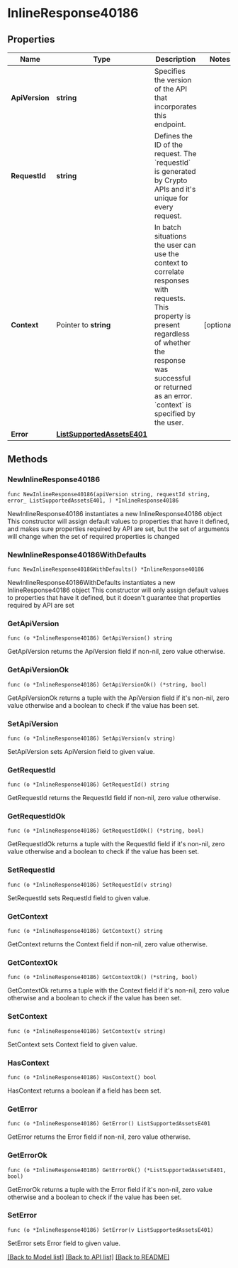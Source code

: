 # InlineResponse40186

## Properties

Name | Type | Description | Notes
------------ | ------------- | ------------- | -------------
**ApiVersion** | **string** | Specifies the version of the API that incorporates this endpoint. | 
**RequestId** | **string** | Defines the ID of the request. The &#x60;requestId&#x60; is generated by Crypto APIs and it&#39;s unique for every request. | 
**Context** | Pointer to **string** | In batch situations the user can use the context to correlate responses with requests. This property is present regardless of whether the response was successful or returned as an error. &#x60;context&#x60; is specified by the user. | [optional] 
**Error** | [**ListSupportedAssetsE401**](ListSupportedAssetsE401.md) |  | 

## Methods

### NewInlineResponse40186

`func NewInlineResponse40186(apiVersion string, requestId string, error_ ListSupportedAssetsE401, ) *InlineResponse40186`

NewInlineResponse40186 instantiates a new InlineResponse40186 object
This constructor will assign default values to properties that have it defined,
and makes sure properties required by API are set, but the set of arguments
will change when the set of required properties is changed

### NewInlineResponse40186WithDefaults

`func NewInlineResponse40186WithDefaults() *InlineResponse40186`

NewInlineResponse40186WithDefaults instantiates a new InlineResponse40186 object
This constructor will only assign default values to properties that have it defined,
but it doesn't guarantee that properties required by API are set

### GetApiVersion

`func (o *InlineResponse40186) GetApiVersion() string`

GetApiVersion returns the ApiVersion field if non-nil, zero value otherwise.

### GetApiVersionOk

`func (o *InlineResponse40186) GetApiVersionOk() (*string, bool)`

GetApiVersionOk returns a tuple with the ApiVersion field if it's non-nil, zero value otherwise
and a boolean to check if the value has been set.

### SetApiVersion

`func (o *InlineResponse40186) SetApiVersion(v string)`

SetApiVersion sets ApiVersion field to given value.


### GetRequestId

`func (o *InlineResponse40186) GetRequestId() string`

GetRequestId returns the RequestId field if non-nil, zero value otherwise.

### GetRequestIdOk

`func (o *InlineResponse40186) GetRequestIdOk() (*string, bool)`

GetRequestIdOk returns a tuple with the RequestId field if it's non-nil, zero value otherwise
and a boolean to check if the value has been set.

### SetRequestId

`func (o *InlineResponse40186) SetRequestId(v string)`

SetRequestId sets RequestId field to given value.


### GetContext

`func (o *InlineResponse40186) GetContext() string`

GetContext returns the Context field if non-nil, zero value otherwise.

### GetContextOk

`func (o *InlineResponse40186) GetContextOk() (*string, bool)`

GetContextOk returns a tuple with the Context field if it's non-nil, zero value otherwise
and a boolean to check if the value has been set.

### SetContext

`func (o *InlineResponse40186) SetContext(v string)`

SetContext sets Context field to given value.

### HasContext

`func (o *InlineResponse40186) HasContext() bool`

HasContext returns a boolean if a field has been set.

### GetError

`func (o *InlineResponse40186) GetError() ListSupportedAssetsE401`

GetError returns the Error field if non-nil, zero value otherwise.

### GetErrorOk

`func (o *InlineResponse40186) GetErrorOk() (*ListSupportedAssetsE401, bool)`

GetErrorOk returns a tuple with the Error field if it's non-nil, zero value otherwise
and a boolean to check if the value has been set.

### SetError

`func (o *InlineResponse40186) SetError(v ListSupportedAssetsE401)`

SetError sets Error field to given value.



[[Back to Model list]](../README.md#documentation-for-models) [[Back to API list]](../README.md#documentation-for-api-endpoints) [[Back to README]](../README.md)


